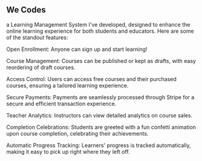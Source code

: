 ## We Codes

a Learning Management System I've developed, designed to enhance the online learning experience for both students and educators. Here are some of the standout features:

Open Enrollment: Anyone can sign up and start learning!

Course Management: Courses can be published or kept as drafts, with easy reordering of draft courses.

Access Control: Users can access free courses and their purchased courses, ensuring a tailored learning experience.

Secure Payments: Payments are seamlessly processed through Stripe for a secure and efficient transaction experience.

Teacher Analytics: Instructors can view detailed analytics on course sales.

Completion Celebrations: Students are greeted with a fun confetti animation upon course completion, celebrating their achievements.

Automatic Progress Tracking: Learners' progress is tracked automatically, making it easy to pick up right where they left off.
